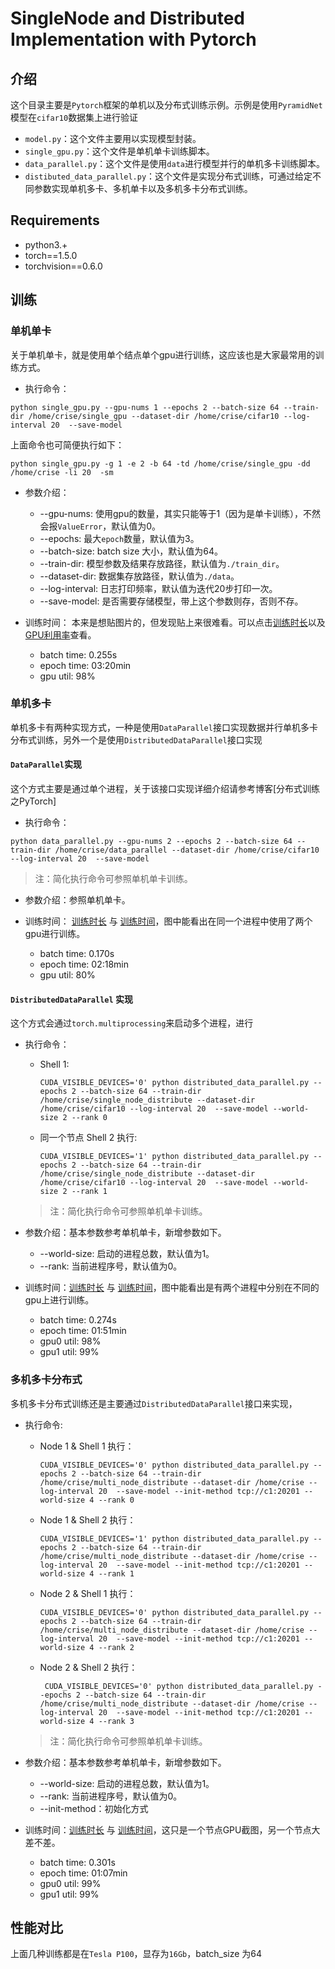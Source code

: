 # SingleNode and Distributed Implementation with Pytorch 

## 介绍
这个目录主要是`Pytorch`框架的单机以及分布式训练示例。示例是使用`PyramidNet`模型在`cifar10`数据集上进行验证

* `model.py`：这个文件主要用以实现模型封装。
* `single_gpu.py`：这个文件是单机单卡训练脚本。
* `data_parallel.py`：这个文件是使用`data`进行模型并行的单机多卡训练脚本。
* `distibuted_data_parallel.py`：这个文件是实现分布式训练，可通过给定不同参数实现单机多卡、多机单卡以及多机多卡分布式训练。

## Requirements
* python3.+
* torch==1.5.0
* torchvision==0.6.0

## 训练

### 单机单卡
关于单机单卡，就是使用单个结点单个gpu进行训练，这应该也是大家最常用的训练方式。

* 执行命令：
```
python single_gpu.py --gpu-nums 1 --epochs 2 --batch-size 64 --train-dir /home/crise/single_gpu --dataset-dir /home/crise/cifar10 --log-interval 20  --save-model
```
上面命令也可简便执行如下：
```
python single_gpu.py -g 1 -e 2 -b 64 -td /home/crise/single_gpu -dd /home/crise -li 20  -sm
```
* 参数介绍：
    * --gpu-nums: 使用gpu的数量，其实只能等于1（因为是单卡训练），不然会报`ValueError`，默认值为0。
    * --epochs: 最大`epoch`数量，默认值为3。
    * --batch-size: batch size 大小，默认值为64。
    * --train-dir: 模型参数及结果存放路径，默认值为`./train_dir`。
    * --dataset-dir: 数据集存放路径，默认值为`./data`。
    * --log-interval: 日志打印频率，默认值为迭代20步打印一次。
    * --save-model: 是否需要存储模型，带上这个参数则存，否则不存。

* 训练时间：
  本来是想贴图片的，但发现贴上来很难看。可以点击[训练时长](../imgs/pytorch/sg_time.PNG)以及[GPU利用率](../imgs/pytorch/sg_gpu.PNG)查看。
  * batch time: 0.255s
  * epoch time: 03:20min
  * gpu util: 98%

### 单机多卡
单机多卡有两种实现方式，一种是使用`DataParallel`接口实现数据并行单机多卡分布式训练，另外一个是使用`DistributedDataParallel`接口实现

#### `DataParallel`实现
这个方式主要是通过单个进程，关于该接口实现详细介绍请参考博客[分布式训练之PyTorch]

* 执行命令：
```
python data_parallel.py --gpu-nums 2 --epochs 2 --batch-size 64 --train-dir /home/crise/data_parallel --dataset-dir /home/crise/cifar10 --log-interval 20  --save-model
```

  > 注：简化执行命令可参照单机单卡训练。

* 参数介绍：参照单机单卡。

* 训练时间：
  [训练时长](../imgs/pytorch/data_parallel_time.PNG) 与 [训练时间](../imgs/pytorch/data_parallel_gpu.PNG)，图中能看出在同一个进程中使用了两个gpu进行训练。
  * batch time: 0.170s
  * epoch time: 02:18min
  * gpu util: 80%

#### `DistributedDataParallel` 实现
这个方式会通过`torch.multiprocessing`来启动多个进程，进行

* 执行命令：

  * Shell 1:
    ```
    CUDA_VISIBLE_DEVICES='0' python distributed_data_parallel.py --epochs 2 --batch-size 64 --train-dir /home/crise/single_node_distribute --dataset-dir /home/crise/cifar10 --log-interval 20  --save-model --world-size 2 --rank 0
    ```
  * 同一个节点 Shell 2 执行:
    ```
    CUDA_VISIBLE_DEVICES='1' python distributed_data_parallel.py --epochs 2 --batch-size 64 --train-dir /home/crise/single_node_distribute --dataset-dir /home/crise/cifar10 --log-interval 20  --save-model --world-size 2 --rank 1
    ```

  > 注：简化执行命令可参照单机单卡训练。

* 参数介绍：基本参数参考单机单卡，新增参数如下。
  * --world-size: 启动的进程总数，默认值为1。
  * --rank: 当前进程序号，默认值为0。

* 训练时间：[训练时长](../imgs/pytorch/single_node_distribute_rank0_time.PNG) 与 [训练时间](../imgs/pytorch/single_node_distribute.PNG)，图中能看出是有两个进程中分别在不同的gpu上进行训练。
  * batch time: 0.274s
  * epoch time: 01:51min
  * gpu0 util: 98%
  * gpu1 util: 99%
  
### 多机多卡分布式
多机多卡分布式训练还是主要通过`DistributedDataParallel`接口来实现，
* 执行命令:

  * Node 1 & Shell 1 执行：
    ```
    CUDA_VISIBLE_DEVICES='0' python distributed_data_parallel.py --epochs 2 --batch-size 64 --train-dir /home/crise/multi_node_distribute --dataset-dir /home/crise --log-interval 20  --save-model --init-method tcp://c1:20201 --world-size 4 --rank 0
    ```
  * Node 1 & Shell 2 执行：
    ```
    CUDA_VISIBLE_DEVICES='1' python distributed_data_parallel.py --epochs 2 --batch-size 64 --train-dir /home/crise/multi_node_distribute --dataset-dir /home/crise --log-interval 20  --save-model --init-method tcp://c1:20201 --world-size 4 --rank 1
    ```

  * Node 2 & Shell 1 执行：
    ```
    CUDA_VISIBLE_DEVICES='0' python distributed_data_parallel.py --epochs 2 --batch-size 64 --train-dir /home/crise/multi_node_distribute --dataset-dir /home/crise --log-interval 20  --save-model --init-method tcp://c1:20201 --world-size 4 --rank 2
    ```

  * Node 2 & Shell 2 执行：
    ```
     CUDA_VISIBLE_DEVICES='0' python distributed_data_parallel.py --epochs 2 --batch-size 64 --train-dir /home/crise/multi_node_distribute --dataset-dir /home/crise --log-interval 20  --save-model --init-method tcp://c1:20201 --world-size 4 --rank 3
    ```
  > 注：简化执行命令可参照单机单卡训练。

* 参数介绍：基本参数参考单机单卡，新增参数如下。
  * --world-size: 启动的进程总数，默认值为1。
  * --rank: 当前进程序号，默认值为0。
  * --init-method：初始化方式

* 训练时间：[训练时长](../imgs/pytorch/multi_node_distribute_time.PNG) 与 [训练时间](../imgs/pytorch/multi_node_distribute_gpu.PNG)，这只是一个节点GPU截图，另一个节点大差不差。
  * batch time: 0.301s
  * epoch time: 01:07min
  * gpu0 util: 99%
  * gpu1 util: 99%

## 性能对比 
上面几种训练都是在`Tesla P100`，显存为`16Gb`，batch_size 为64 


